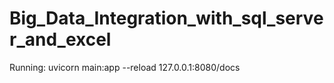 # Big_Data_Integration_with_sql_server_and_excel
Running:
uvicorn main:app --reload
127.0.0.1:8080/docs
